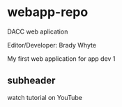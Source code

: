 # webapp-repo
DACC web aplication

Editor/Developer: Brady Whyte

My first web application for app dev 1

## subheader

watch tutorial on YouTube